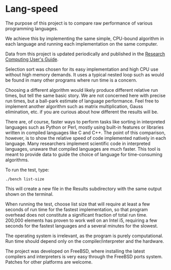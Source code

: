 Lang-speed
==========

The purpose of this project is to compare raw performance of various
programming languages.

We achieve this by implementing the same simple, CPU-bound algorithm in each
language and running each implementation on the same computer.

Data from this project is updated periodically and published in the
[Research Computing User's Guide](http://acadix.biz/publications.php).

Selection sort was chosen for its easy implementation and high
CPU use without high memory demands.  It uses a typical nested loop such as
would be found in many other programs where run time is a concern.

Choosing a different algorithm would likely produce different relative
run times, but tell the same basic story.  We are not concerned here with
precise run times, but a ball-park estimate of language performance.
Feel free to implement another algorithm such as matrix multiplication,
Gauss elimination, etc. if you are curious about how different the results
will be.

There are, of course, faster ways to perform tasks like sorting in interpreted
languages such as Python or Perl, mostly using built-in features or libraries
written in compiled languages like C and C++.  The point of this comparison,
however, is to show the relative speed of code implemented natively in each
language.  Many researchers implement scientific code in interpreted languages,
unaware that compiled languages are much faster.  This tool is meant to
provide data to guide the choice of language for time-consuming algorithms.

To run the test, type:

    ./bench list-size

This will create a new file in the Results subdirectory with the same
output shown on the terminal.
    
When running the test, choose list size that will require at least a few
seconds of run time for the fastest implementation, so that program overhead
does not constitute a significant fraction of total run time.  200,000
elements has proven to work well on an Intel i5, requiring a few seconds
for the fastest languages and a several minutes for the slowest.

The operating system is irrelevant, as the program is purely computational.
Run time should depend only on the compiler/interpreter and the hardware.

The project was developed on FreeBSD, where installing the latest compilers
and interpreters is very easy through the FreeBSD ports system.  Patches
for other platforms are welcome.
